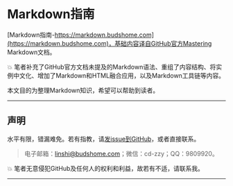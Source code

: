 # Markdown指南

[Markdown指南-https://markdown.budshome.com](https://markdown.budshome.com)，基础内容译自GitHub官方Mastering Markdown文档。

💥 笔者补充了GitHub官方文档未提及的Markdown语法、重组了内容结构、将实例中文化、增加了Markdown和HTML融合应用，以及Markdown工具链等内容。

本文目的为整理Markdown知识，希望可以帮助到读者。

------

## 声明

水平有限，错漏难免。若有指教，请[发issue到GitHub](https://github.com/zzy/markdown-guide)，或者直接联系。

> 电子邮箱：linshi@budshome.com；微信：cd-zzy；QQ：9809920。

💥 笔者无意侵犯GitHub及任何人的权利和利益，故若有不适，请联系我。

------

